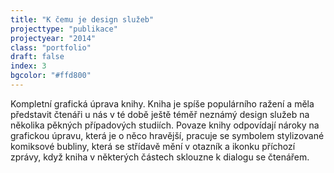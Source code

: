 ```yaml
---
title: "K čemu je design služeb"
projecttype: "publikace"
projectyear: "2014"
class: "portfolio"
draft: false
index: 3
bgcolor: "#ffd800"
---
```



Kompletní grafická úprava knihy. Kniha je spíše populárního ražení a měla představit čtenáři u nás v té době ještě téměř neznámý design služeb na několika pěkných případových studiích. Povaze knihy odpovídají nároky na grafickou úpravu, která je o něco hravější, pracuje se symbolem stylizované komiksové bubliny, která se střídavě mění v otazník a ikonku příchozí zprávy, když kniha v některých částech sklouzne k dialogu se čtenářem.